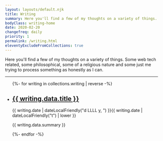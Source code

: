 ```yaml
---
layout: layouts/default.njk
title: Writing
summary: Here you'll find a few of my thoughts on a variety of things. Some web tech related, some philosophical, some of a religious nature and some just me trying to process something as honestly as I can.
bodyClass: writing-home
date: 2020-02-20
changefreq: daily
priority: 1
permalink: /writing.html
eleventyExcludeFromCollections: true
---
```


Here you'll find a few of my thoughts on a variety of things. Some web tech related, some philosophical, some of a religious nature and some just me trying to process something as honestly as I can.

---

<ul class="[ wrapper flow ] writing__list">
{%- for writing in collections.writing | reverse -%}
  <li class="writing__list-item">
    <article class="[ wrapper flow ] writing__summary">
      <h2><a href="{{ writing.url }}">{{ writing.data.title }}</a></h2>
      <time datetime="{{ writing.date | dateLocal }}">{{ writing.date | dateLocalFriendly("d LLLL y, ") }}{{ writing.date | dateLocalFriendly("t") | lower }}</time>
      <p>{{ writing.data.summary }}</p>
    </article>
  </li>
{%- endfor -%}
</ul>
